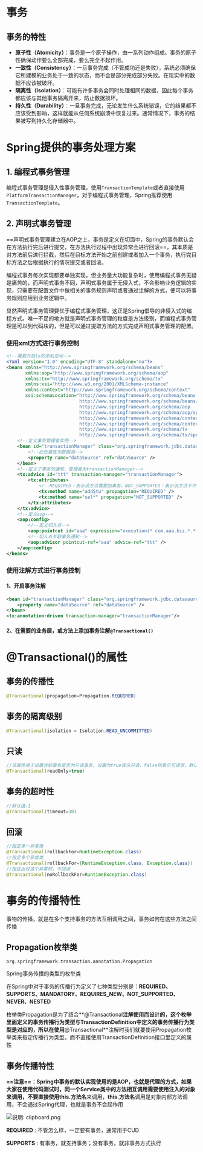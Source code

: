 # 事务

## 事务的特性

- **原子性（Atomicity）**：事务是一个原子操作，由一系列动作组成。事务的原子性确保动作要么全部完成，要么完全不起作用。
- **一致性（Consistency）**：一旦事务完成（不管成功还是失败），系统必须确保它所建模的业务处于一致的状态，而不会是部分完成部分失败。在现实中的数据不应该被破坏。
- **隔离性（Isolation）**：可能有许多事务会同时处理相同的数据，因此每个事务都应该与其他事务隔离开来，防止数据损坏。
- **持久性（Durability）**：一旦事务完成，无论发生什么系统错误，它的结果都不应该受到影响，这样就能从任何系统崩溃中恢复过来。通常情况下，事务的结果被写到持久化存储器中。

# Spring提供的事务处理方案

## 1. 编程式事务管理

编程式事务管理是侵入性事务管理，使用`TransactionTemplate`或者直接使用`PlatformTransactionManager`，对于编程式事务管理，Spring推荐使用`TransactionTemplate`。

## 2. 声明式事务管理

==声明式事务管理建立在AOP之上，事务是定义在切面中，Spring的事务默认会在方法执行完后进行提交，在方法执行过程中出现异常会进行回滚==，其本质是对方法前后进行拦截，然后在目标方法开始之前创建或者加入一个事务，执行完目标方法之后根据执行的情况提交或者回滚。

编程式事务每次实现都要单独实现，但业务量大功能复杂时，使用编程式事务无疑是痛苦的，而声明式事务不同，声明式事务属于无侵入式，不会影响业务逻辑的实现，只需要在配置文件中做相关的事务规则声明或者通过注解的方式，便可以将事务规则应用到业务逻辑中。

显然声明式事务管理要优于编程式事务管理，这正是Spring倡导的非侵入式的编程方式。唯一不足的地方就是声明式事务管理的粒度是方法级别，而编程式事务管理是可以到代码块的，但是可以通过提取方法的方式完成声明式事务管理的配置。

### 使用xml方式进行事务控制

```xml
<!--需要开启tx的命名空间-->
<?xml version="1.0" encoding="UTF-8" standalone="no"?>
<beans xmlns="http://www.springframework.org/schema/beans"
       xmlns:aop="http://www.springframework.org/schema/aop" 
       xmlns:tx="http://www.springframework.org/schema/tx" 
       xmlns:xsi="http://www.w3.org/2001/XMLSchema-instance" 
       xmlns:context="http://www.springframework.org/schema/context" 
       xsi:schemaLocation="http://www.springframework.org/schema/beans 
                           http://www.springframework.org/schema/beans/spring-beans.xsd 
                           http://www.springframework.org/schema/aop 
                           http://www.springframework.org/schema/aop/spring-aop.xsd 
                           http://www.springframework.org/schema/context 
                           http://www.springframework.org/schema/context/spring-context.xsd 
                           http://www.springframework.org/schema/tx 
                           http://www.springframework.org/schema/tx/spring-tx.xsd">
    <!--定义事务管理者实例-->
    <bean id="transactionManager" class="org.springframework.jdbc.datasource.DataSourceTransactionManager">
        <!--此处属性为数据源-->
        <property name="dataSource" ref="dataSource" />
    </bean>
    <!--定义了事务的通知，管理者为transactionManager-->
    <tx:advice id="ttt" transaction-manager="transactionManager">
        <tx:attributes>   
            <!--REQUIRED：表示该方法需要加事务，NOT_SUPPORTED：表示该方法不许要加事务-->
            <tx:method name="addStu" propagation="REQUIRED" />
            <tx:method name="sel*" propagation="NOT_SUPPORTED" />
        </tx:attributes>
    </tx:advice>
    <!--定义aop-->
    <aop:config>
        <!--定义切入点-->
        <aop:pointcut id="aaa" expression="execution(* com.aaa.biz.*.*(..))" />
        <!--切入点关联事务通知-->
        <aop:advisor pointcut-ref="aaa" advice-ref="ttt" />
    </aop:config>
</beans>
```

### 使用注解方式进行事务控制

#### 1、开启事务注解

```xml
<bean id="transactionManager" class="org.springframework.jdbc.datasource.DataSourceTransactionManager">
    <property name="dataSource" ref="dataSource" />
</bean>
<tx:annotation-driven transaction-manager="transactionManager"/>
```

#### 2、在需要的业务层，或方法上添加事务注解`@Transactional()`

# @Transactional()的属性

## 事务的传播性

```java
@Transactional(propagation=Propagation.REQUIRED)
```

## 事务的隔离级别

```java
@Transactional(isolation = Isolation.READ_UNCOMMITTED)
```

## 只读

```java
//该属性用于设置当前事务是否为只读事务，设置为true表示只读，false则表示可读写，默认值为false。 
@Transactional(readOnly=true)
```

## 事务的超时性

```java
//默认值-1
@Transactional(timeout=30)
```

## 回滚

```java
//指定单一异常类
@Transactional(rollbackFor=RuntimeException.class)
//指定多个异常类
@Transactional(rollbackFor={RuntimeException.class, Exception.class})
//指定出现这个异常时，不回滚
@Transactional(noRollbackFor=RuntimeException.class)
```

# 事务的传播特性

事物的传播，就是在多个支持事务的方法互相调用之间，事务如何在这些方法之间传播

## Propagation枚举类

`org.springframework.transaction.annotation.Propagation`

Spring事务传播的类型的枚举类

在Spring中对于事务的传播行为定义了七种类型分别是：**REQUIRED、SUPPORTS、MANDATORY、REQUIRES_NEW、NOT_SUPPORTED、NEVER、NESTED**

枚举类Propagation是为了结合**@Transactional**注解使用而设计的，这个枚举里面定义的事务传播行为类型与TransactionDefinition中定义的事务传播行为类型是对应的，所以在使用**@Transactional**注解时我们就要使用Propagation枚举类来指定传播行为类型，而不直接使用TransactionDefinition接口里定义的属性

## 事务传播特性

**==注意==：**Spring中事务的默认实现使用的是AOP，也就是代理的方式，如果大家在使用代码测试时，同一个Service类中的方法相互调用需要使用注入的对象来调用，不要直接使用**this.方法名**来调用，**this.方法名**调用是对象内部方法调用，不会通过Spring代理，也就是事务不会起作用

![说明: clipboard.png](https://gitee.com/yh-gh/img-bed/raw/master/202109181333965.gif)

**REQUIRED** : 不管怎么样，一定要有事务，通常用于CUD

**SUPPORTS** : 有事务，就支持事务；没有事务，就非事务方式执行



 